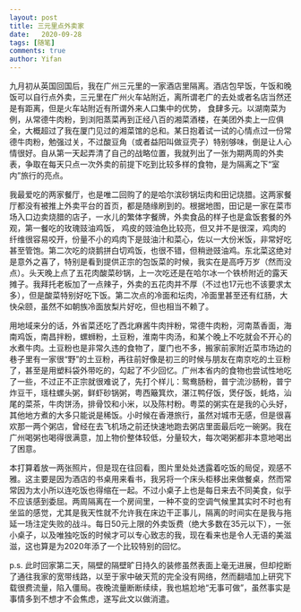 ```yaml
---
layout: post
title: 三元里点外卖家
date:   2020-09-28
tags: [随笔]
comments: true
author: Yifan
---
```


九月初从英国回国后，我在广州三元里的一家酒店里隔离。酒店包早饭，午饭和晚饭可以自行点外卖，三元里在广州火车站附近，离所谓老广的去处或者名店当然还是有距离，但是火车站附近有所谓外来人口集中的优势， 食肆多元。以湖南菜为例，从常德牛肉粉，到浏阳蒸菜再到正经八百的湘菜酒楼，在美团外卖上一应俱全，大概超过了我在厦门见过的湘菜馆的总和。某日抱着试一试的心情点过一份常德牛肉粉，勉强过关，不过酸豆角（或者益阳叫做豆壳子）特别够味，倒是让人心情很好。自从第一天起弄清了自己的战略位置，我就列出了一张为期两周的外卖表，争取在每天只点一次外卖的前提下吃到比较多样的食物，是为隔离之下“室内”旅行的亮点。

我最爱吃的两家餐厅，也是唯二回购了的是哈尔滨砂锅坛肉和田记烧腊。这两家餐厅都没有被推上外卖平台的首页，都是随缘刷到的。根据地图，田记是一家在菜市场入口边卖烧腊的店子，一水儿的繁体字餐牌，外卖食品的样子也是盒饭套餐的外观，第一餐吃的玫瑰豉油鸡饭， 鸡皮的豉油色比较亮，但又并不是很深，鸡肉的纤维很容易咬开，份量不小的鸡肉下是豉油汁和菜心，佐以一大份米饭，非常好吃甚至管饱。第二次吃的烧鹅拼白切鸡饭，也很不错，但稍逊豉油鸡。东北菜这绝对是意外之喜了，特别是看到提供正宗的包饭菜的时候，我实在是高呼万岁（然而没点）。头天晚上点了五花肉酸菜砂锅，上一次吃还是在哈尔冰一个铁桥附近的露天摊子。我拜托老板加了一点辣子，外卖的五花肉并不厚（不过也17元也不该要求太多），但是酸菜特别好吃下饭。第二次点的冷面和坛肉，冷面里甚至还有红肠，大快朵颐，虽然不如朝族冷面放梨片好吃，但也相当不赖了。

用地域来分的话，外省菜还吃了西北麻酱牛肉拌粉，常德牛肉粉，河南蒸香面，海南鸡饭，南昌拌粉，螺蛳粉，土豆粉，淮南牛肉汤，和某个晚上不吃就会不开心的水煮牛肉。土豆粉也是非常久违的食物了，厦门也不多，搬家前家附近菜市场边的巷子里有一家很“野”的土豆粉，再往前好像是初三的时候与朋友在南京吃的土豆粉了，甚至是用塑料袋外带吃的，勾起了不少回忆。广州本省内的食物也尝试性地吃了一些，不过正不正宗就很难说了，先打个样儿：鸳鸯肠粉，普宁流沙肠粉，普宁炸豆干，瑶柱螺头粥，鲜虾砂锅粥，粤西簸箕炊，湛江鸭仔饭，煲仔饭，蚝烙，汕尾的菜茶，牛肉饼汤，排骨饺和小米，以及陈村粉。粤菜的粥实在是我的心头好，其他地方煮的大多只能说是稀饭。小时候在香港旅行，虽然对城市无感，但是很喜欢那一两个粥店，曾经在去飞机场之前还快速地跑去粥店里面最后吃一碗粥。我在广州喝粥也喝得很满意，加上物价整体较低，分量较大，每次喝粥都非本意地喝出了困意。

本打算着放一两张照片，但是现在往回看，图片里处处透露着吃饭的局促，观感不雅。这主要是因为酒店的书桌用来看书，我另将一个床头柜移出来做餐桌，然而常常因为太小所以连吃饭也得缩在一起。不过小桌子上也是每日来去不同美食，似乎不应该感到委屈。两周隔离在一个房间里，一种不变的空调气候里其实时不时也有坐监的感觉，尤其是我天性就不允许我在床边干正事儿，隔离的时间实在是我与拖延一场注定失败的战斗。每日50元上限的外卖饭费（绝大多数在35元以下），一张小桌子，以及唯独吃饭的时候才可以专心致志的我，现在看来也是令人无语的美滋滋，这也算是为2020年添了一个比较特别的回忆。

p.s. 此时回家第二天，隔壁的隔壁旷日持久的装修虽然表面上毫无进展，但却挖断了通往我家的宽带线路，以至于家中破天荒的完全没有网络，然而翻墙加上研究下载很费流量，陷入僵局。夜晚流量断断续续，我也尴尬地“无事可做”，虽然事实是事情多到不想才不会焦虑，遂写此文以做消遣。
